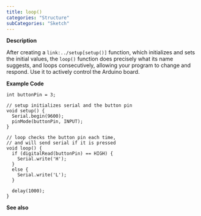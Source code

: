 ```yaml
---
title: loop()
categories: "Structure"
subCategories: "Sketch"
---
```


**Description**

After creating a `link:../setup[setup()]` function, which initializes
and sets the initial values, the `loop()` function does precisely what
its name suggests, and loops consecutively, allowing your program to
change and respond. Use it to actively control the Arduino board.

**Example Code**

    int buttonPin = 3;

    // setup initializes serial and the button pin
    void setup() {
      Serial.begin(9600);
      pinMode(buttonPin, INPUT);
    }

    // loop checks the button pin each time,
    // and will send serial if it is pressed
    void loop() {
      if (digitalRead(buttonPin) == HIGH) {
        Serial.write('H');
      }
      else {
        Serial.write('L');
      }

      delay(1000);
    }

**See also**

